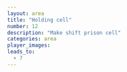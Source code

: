 ```yaml
---
layout: area
title: "Holding cell"
number: 12
description: "Make shift prison cell"
categories: area
player_images:
leads_to:
  - 7
---
```


